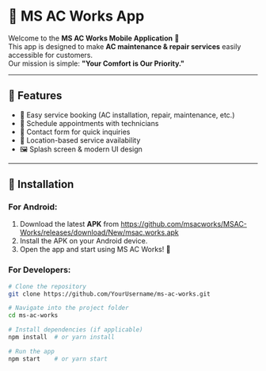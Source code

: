 # 📱 MS AC Works App

Welcome to the **MS AC Works Mobile Application** 🚀  
This app is designed to make **AC maintenance & repair services** easily accessible for customers.  
Our mission is simple: **"Your Comfort is Our Priority."**

---

## 🌟 Features
- 🔧 Easy service booking (AC installation, repair, maintenance, etc.)
- 📅 Schedule appointments with technicians
- 💬 Contact form for quick inquiries
- 📍 Location-based service availability
- 🖼️ Splash screen & modern UI design

---

## 🚀 Installation
### For Android:
1. Download the latest **APK** from https://github.com/msacworks/MSAC-Works/releases/download/New/msac.works.apk
2. Install the APK on your Android device.
3. Open the app and start using MS AC Works! 🎉

### For Developers:
```bash
# Clone the repository
git clone https://github.com/YourUsername/ms-ac-works.git

# Navigate into the project folder
cd ms-ac-works

# Install dependencies (if applicable)
npm install  # or yarn install

# Run the app
npm start    # or yarn start

